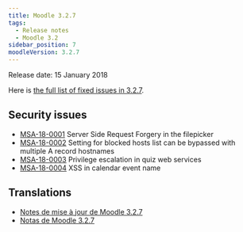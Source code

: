 ```yaml
---
title: Moodle 3.2.7
tags:
  - Release notes
  - Moodle 3.2
sidebar_position: 7
moodleVersion: 3.2.7
---
```


Release date: 15 January 2018

Here is [the full list of fixed issues in 3.2.7](https://moodle.atlassian.net/secure/IssueNavigator!executeAdvanced.jspa?jqlQuery=project+%3D+mdl+AND+resolution+%3D+fixed+AND+fixVersion+in+%28%223.2.7%22%29+ORDER+BY+priority+DESC&runQuery=true&clear=true).

## Security issues

- [MSA-18-0001](https://moodle.org/mod/forum/discuss.php?d=364381) Server Side Request Forgery in the filepicker
- [MSA-18-0002](https://moodle.org/mod/forum/discuss.php?d=364382) Setting for blocked hosts list can be bypassed with multiple A record hostnames
- [MSA-18-0003](https://moodle.org/mod/forum/discuss.php?d=364383) Privilege escalation in quiz web services
- [MSA-18-0004](https://moodle.org/mod/forum/discuss.php?d=364384) XSS in calendar event name

## Translations

- [Notes de mise à jour de Moodle 3.2.7](https://docs.moodle.org/fr/Notes_de_mise_à_jour_de_Moodle_3.2.7)
- [Notas de Moodle 3.2.7](https://docs.moodle.org/es/Notas_de_Moodle_3.2.7)
